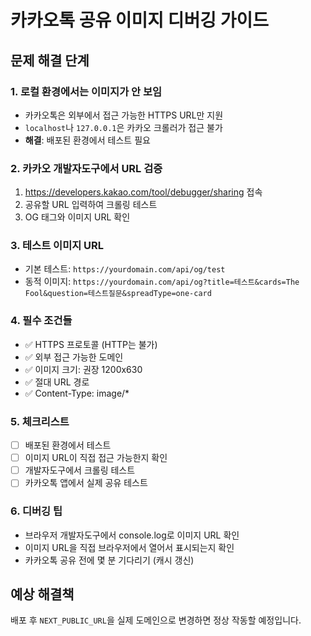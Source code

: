 # 카카오톡 공유 이미지 디버깅 가이드

## 문제 해결 단계

### 1. **로컬 환경에서는 이미지가 안 보임**
- 카카오톡은 외부에서 접근 가능한 HTTPS URL만 지원
- `localhost`나 `127.0.0.1`은 카카오 크롤러가 접근 불가
- **해결**: 배포된 환경에서 테스트 필요

### 2. **카카오 개발자도구에서 URL 검증**
1. https://developers.kakao.com/tool/debugger/sharing 접속
2. 공유할 URL 입력하여 크롤링 테스트
3. OG 태그와 이미지 URL 확인

### 3. **테스트 이미지 URL**
- 기본 테스트: `https://yourdomain.com/api/og/test`
- 동적 이미지: `https://yourdomain.com/api/og?title=테스트&cards=The Fool&question=테스트질문&spreadType=one-card`

### 4. **필수 조건들**
- ✅ HTTPS 프로토콜 (HTTP는 불가)
- ✅ 외부 접근 가능한 도메인
- ✅ 이미지 크기: 권장 1200x630
- ✅ 절대 URL 경로
- ✅ Content-Type: image/* 

### 5. **체크리스트**
- [ ] 배포된 환경에서 테스트
- [ ] 이미지 URL이 직접 접근 가능한지 확인
- [ ] 개발자도구에서 크롤링 테스트
- [ ] 카카오톡 앱에서 실제 공유 테스트

### 6. **디버깅 팁**
- 브라우저 개발자도구에서 console.log로 이미지 URL 확인
- 이미지 URL을 직접 브라우저에서 열어서 표시되는지 확인
- 카카오톡 공유 전에 몇 분 기다리기 (캐시 갱신)

## 예상 해결책
배포 후 `NEXT_PUBLIC_URL`을 실제 도메인으로 변경하면 정상 작동할 예정입니다.